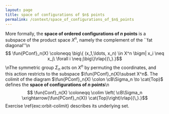 ```yaml
---
layout: page
title: space of configurations of $n$ points
permalink: /context/space_of_configurations_of_$n$_points
---
```

More formally, the **space of ordered configurations of $n$ points** is a subspace of the product space $X^n$, namely the complement of the ``fat diagonal''\n$$ \fun{PConf}_n(X) \coloneqq \big\{ (x_1,\ldots, x_n) \in X^n \bigm| x_i \neq x_j\ \forall i \neq j\big\}\rlap{{\,}.}$$\nThe symmetric group $\Sigma_n$ acts on $X^n$ by permuting the coordinates, and this action restricts to the subspace $\fun{PConf}_n(X)\subset X^n$. The colimit of the diagram $\fun{PConf}_n(X) \colon \cB\Sigma_n \to \cat{Top}$ defines the **space of configurations of $n$ points**\n$$ \fun{Conf}_n(X) \coloneqq \colim \left( \cB\Sigma_n \xrightarrow{\fun{PConf}_n(X)} \cat{Top}\right)\rlap{{\,}.}$$ Exercise \ref{exc:orbit-colimit} describes its underlying set.
